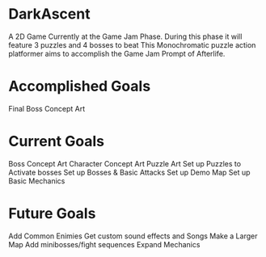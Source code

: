 # DarkAscent
 A 2D Game Currently at the Game Jam Phase. During this phase it will feature 3 puzzles and 4 bosses to beat
 This Monochromatic puzzle action platformer aims to accomplish the Game Jam Prompt of Afterlife.

# Accomplished Goals
 Final Boss Concept Art

# Current Goals
 Boss Concept Art
 Character Concept Art
 Puzzle Art
 Set up Puzzles to Activate bosses
 Set up Bosses & Basic Attacks
 Set up Demo Map
 Set up Basic Mechanics
 
# Future Goals
 Add Common Enimies
 Get custom sound effects and Songs
 Make a Larger Map
 Add minibosses/fight sequences
 Expand Mechanics
